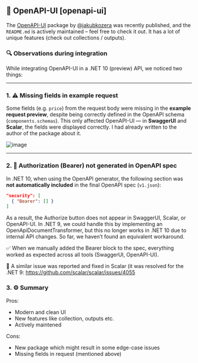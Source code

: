 ## 🧩 OpenAPI-UI [openapi-ui]

The [OpenAPI-UI](https://github.com/jakubkozera/openapi-ui) package by [@jakubkozera](https://github.com/jakubkozera) was recently published, and the `README.md` is actively maintained – feel free to check it out.
It has a lot of unique features (check out collections / outputs).

### 🔍 Observations during integration

While integrating OpenAPI-UI in a .NET 10 (preview) API, we noticed two things:

---

### 1. ⚠️ Missing fields in example request

Some fields (e.g. `price`) from the request body were missing in the **example request preview**, despite being correctly defined in the OpenAPI schema (`components.schemas`). This only affected OpenAPI-UI — in **SwaggerUI** and **Scalar**, the fields were displayed correctly.
I had already written to the author of the package about it.

![image](https://github.com/user-attachments/assets/aa7e8895-e201-4627-a601-e77019edd628)


---

### 2. 🔐 Authorization (Bearer) not generated in OpenAPI spec

In .NET 10, when using the OpenAPI generator, the following section was **not automatically included** in the final OpenAPI spec (`v1.json`):

```json
"security": [
  { "Bearer": [] }
]
```
As a result, the Authorize button does not appear in SwaggerUI, Scalar, or OpenAPI-UI.
In .NET 9, we could handle this by implementing an OpenApiDocumentTransformer, but this no longer works in .NET 10 due to internal API changes. So far, we haven’t found an equivalent workaround.

✅ When we manually added the Bearer block to the spec, everything worked as expected across all tools (SwaggerUI, OpenAPI-UI).

📌 A similar issue was reported and fixed in Scalar (it was resolved for the .NET 9:
https://github.com/scalar/scalar/issues/4055

### 3. ⚙️ Summary

Pros:
- Modern and clean UI
- New features like collection, outputs etc.
- Actively maintened

Cons:
- New package which might result in some edge-case issues
- Missing fields in request (mentioned above)
